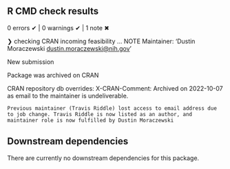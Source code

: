 ## R CMD check results
0 errors ✔ | 0 warnings ✔ | 1 note ✖

❯ checking CRAN incoming feasibility ... NOTE
  Maintainer: ‘Dustin Moraczewski <dustin.moraczewski@nih.gov>’
  
  New submission
  
  Package was archived on CRAN
  
  CRAN repository db overrides:
    X-CRAN-Comment: Archived on 2022-10-07 as email to the maintainer is
      undeliverable.
      
    Previous maintainer (Travis Riddle) lost access to email address due to job change. Travis Riddle is now listed as an author, and maintainer role is now fulfilled by Dustin Moraczewski

## Downstream dependencies
There are currently no downstream dependencies for this package.
